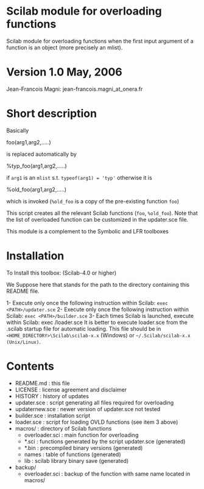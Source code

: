Scilab module for overloading functions
=======================================

Scilab module for overloading functions when the first input argument
of a function is an object (more precisely an mlist).

Version 1.0 May, 2006
======================

Jean-Francois Magni: jean-francois.magni_at_onera.fr

Short description
=================

Basically

   foo(arg1,arg2,.....)

is replaced automatically by

   %typ_foo(arg1,arg2,.....)

if `arg1` is an `mlist` s.t. `typeof(arg1) = 'typ'` otherwise it is

   %old_foo(arg1,arg2,.....)

which is invoked (`%old_foo` is a copy of the pre-existing function `foo`)

This script creates all the relevant Scilab functions (`foo`, `%old_foo`).
Note that the list of overloaded function can be customized in the
updater.sce file.

This module is a complement to the Symbolic and LFR toolboxes

Installation
============
To Install this toolbox: (Scilab-4.0 or higher)

We Suppose here that <PATH> stands for the path to the directory
containing this README file.

1- Execute only once the following instruction within Scilab:
    `exec <PATH>/updater.sce`
2- Execute only once the following instruction within Scilab:
    `exec <PATH>/builder.sce`
3- Each times Scilab is launched, execute within Scilab:
    exec <PATH>/loader.sce
    It is better to execute loader.sce from the .scilab startup
    file for automatic loading. This file should be in
    `<HOME_DIRECTORY>\Scilab\scilab-x.x` (Windows) or
    `~/.Scilab/scilab-x.x (Unix/Linux)`.

Contents
========

* README.md          : this file
* LICENSE            : license agreement and disclaimer
* HISTORY            : history of updates
* updater.sce        : script generating all files required for overloading
* updaternew.sce     : newer version of updater.sce not tested
* builder.sce        : installation script
* loader.sce         : script for loading OVLD functions (see item 3 above)
* macros/            : directory of Scilab functions
    *   overloader.sci  : main function for overloading
    *   *.sci           : functions generated by the script updater.sce (generated)
    *   *.bin           : precompiled binary versions (generated)
    *   names           : table of functions (generated)
    *   lib             : scilab library binary save (generated)
* backup/
    *   overloader.sci  : backup of the function with same name located in macros/
